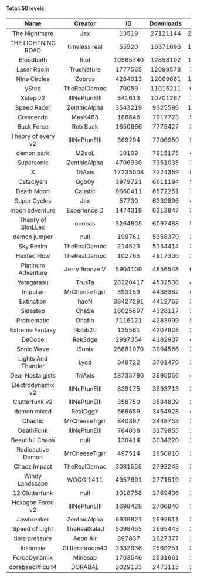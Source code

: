 #### Total: 50 levels

| Name | Creator | ID | Downloads | Likes |
|:---:|:---:|:---:|:---:|:---:|
| The Nightmare | Jax | 13519 | 27121144 | 2493762
| THE LIGHTNING ROAD | timeless real | 55520 | 16371696 | 1481383
| Bloodbath | Riot | 10565740 | 12858102 | 1177519
| Laser Room | TrueNature | 1777565 | 12099578 | 763557
| Nine Circles | Zobros | 4284013 | 12069661 | 1224502
| yStep | TheRealDarnoc | 70059 | 11015211 | 681461
| Xstep v2 | IIINePtunEIII | 341613 | 10701267 | 788737
| Speed Racer | ZenthicAlpha | 3543219 | 9325596 | 1011795
| Crescendo | MasK463 | 186646 | 7917723 | 583862
| Buck Force | Rob Buck | 1650666 | 7775427 | 397299
| Theory of every v2 | IIINePtunEIII | 369294 | 7706950 | 509019
| demon park | M2coL | 10109 | 7615175 | 462416
| Supersonic | ZenthicAlpha | 4706930 | 7351035 | 705769
| X | TriAxis | 17235008 | 7224359 | 805102
| Cataclysm | Ggb0y | 3979721 | 6611194 | 535825
| Death Moon  | Caustic | 8660411 | 6572251 | 748379
| Super Cycles | Jax | 57730 | 6339896 | 433902
| moon adventure | Experience D | 1474319 | 6313847 | 341923
| Theory of SkriLLex | noobas | 3264805 | 6097488 | 512485
| demon jumper | null | 199761 | 5358370 | 377389
| Sky Realm | TheRealDarnoc | 214523 | 5134414 | 353934
| Hextec Flow | TheRealDarnoc | 102765 | 4917306 | 352065
| Platinum Adventure | Jerry Bronze V | 5904109 | 4856548 | 664388
| Yatagarasu  | TrusTa | 28220417 | 4532538 | 425009
| Impulse | MrCheeseTigrr | 393159 | 4438362 | 469658
| Extinction | haoN | 38427291 | 4412763 | 332071
| Sidestep | ChaSe | 18025697 | 4328117 | 382961
| Problematic | Dhafin | 7116121 | 4283999 | 508693
| Extreme Fantasy | IRabb2tI | 135561 | 4207628 | 293170
| DeCode | Rek3dge | 2997354 | 4182907 | 460321
| Sonic Wave | lSunix | 26681070 | 3994566 | 290089
| Lights And Thunder | Lyod | 848722 | 3701470 | 332528
| Dear Nostalgists | TriAxis | 18735780 | 3695056 | 463730
| Electrodynamix v2 | IIINePtunEIII | 839175 | 3693713 | 253798
| Clutterfunk v2 | IIINePtunEIII | 358750 | 3584839 | 274433
| demon mixed | RealOggY | 566659 | 3454928 | 405387
| Chaotic | MrCheeseTigrr | 840397 | 3448753 | 226576
| DeathFunk | IIINePtunEIII | 764038 | 3179855 | 164917
| Beautiful Chaos | null | 130414 | 3034220 | 228641
| Radioactive Demon | MrCheeseTigrr | 497514 | 2850810 | 230609
| Chaoz Impact | TheRealDarnoc | 3081555 | 2792243 | 314328
| Windy Landscape | WOOGI1411 | 4957691 | 2771519 | 335664
| 12 Clutterfunk | null | 1018758 | 2769436 | 189472
| Hexagon Force v2 | IIINePtunEIII | 1698428 | 2706840 | 186459
| Jawbreaker | ZenthicAlpha | 6939821 | 2692611 | 327281
| Speed of Light | TheRealSalad | 5098465 | 2665443 | 334463
| time pressure | Aeon Air | 897837 | 2627377 | 179625
| Insomnia | Glittershroom43 | 3332936 | 2569251 | 344204
| ForceDynamix | Minesap | 1703546 | 2531661 | 174520
| dorabaedifficult4 | DORABAE | 2029133 | 2473115 | 210133
